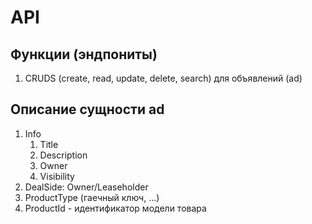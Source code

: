 # API

## Функции (эндпониты)

1. CRUDS (create, read, update, delete, search) для объявлений (ad)

## Описание сущности ad

1. Info
    1. Title
    2. Description
    3. Owner
    4. Visibility
2. DealSide: Owner/Leaseholder
3. ProductType (гаечный ключ, ...)
4. ProductId - идентификатор модели товара
